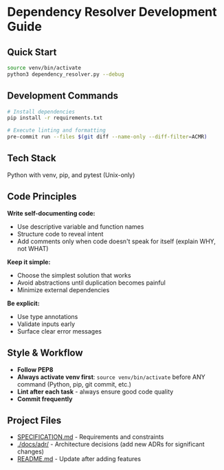 # Dependency Resolver Development Guide

## Quick Start

```bash
source venv/bin/activate
python3 dependency_resolver.py --debug
```

## Development Commands

```bash
# Install dependencies
pip install -r requirements.txt

# Execute linting and formatting
pre-commit run --files $(git diff --name-only --diff-filter=ACMR)
```

## Tech Stack

Python with venv, pip, and pytest (Unix-only)

## Code Principles

**Write self-documenting code:**

- Use descriptive variable and function names
- Structure code to reveal intent
- Add comments only when code doesn't speak for itself (explain WHY, not WHAT)

**Keep it simple:**

- Choose the simplest solution that works
- Avoid abstractions until duplication becomes painful
- Minimize external dependencies

**Be explicit:**

- Use type annotations
- Validate inputs early
- Surface clear error messages

## Style & Workflow

- **Follow PEP8**
- **Always activate venv first**: `source venv/bin/activate` before ANY command (Python, pip, git commit, etc.)
- **Lint after each task** - always ensure good code quality
- **Commit frequently**

## Project Files

- [SPECIFICATION.md](./SPECIFICATION.md) - Requirements and constraints
- [./docs/adr/](./docs/adr/) - Architecture decisions (add new ADRs for significant changes)
- [README.md](./README.md) - Update after adding features
